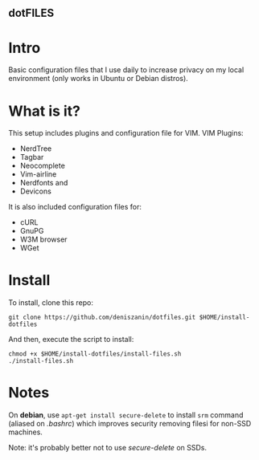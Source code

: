 dotFILES
--------
# Intro

Basic configuration files that I use daily to increase privacy on my local environment (only works in Ubuntu or Debian distros).

# What is it?

This setup includes plugins and configuration file for VIM. VIM Plugins:
 - NerdTree
 - Tagbar
 - Neocomplete
 - Vim-airline 
 - Nerdfonts and 
 - Devicons 

It is also included configuration files for:
 - cURL
 - GnuPG
 - W3M browser
 - WGet

# Install

To install, clone this repo:

```
git clone https://github.com/deniszanin/dotfiles.git $HOME/install-dotfiles
```

And then, execute the script to install:

```
chmod +x $HOME/install-dotfiles/install-files.sh
./install-files.sh
```

# Notes

On **debian**, use `apt-get install secure-delete` to install `srm` command (aliased on *.bashrc*) which improves security removing filesi for non-SSD machines.

Note: it's probably better not to use *secure-delete* on SSDs.
